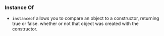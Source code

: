 ### Instance Of

- `instanceof` allows you to compare an object to a constructor, returning true or false. whether or not that object was created with the constructor.
